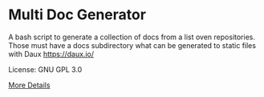 # Multi Doc Generator #

A bash script to generate a collection of docs
from a list oven repositories. Those must have a docs
subdirectory what can be generated to static files
with Daux <https://daux.io/>

License: GNU GPL 3.0

[More Details](_index.md)